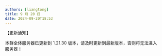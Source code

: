 ```yaml
---
authors: [liangtong]
title: 9 月 20 日
date: 2024-09-20T18:53
---
```


【更新通知】

本群全体服务器已更新到 1.21.30 版本，请及时更新到最新版本，否则将无法进入服务器！
